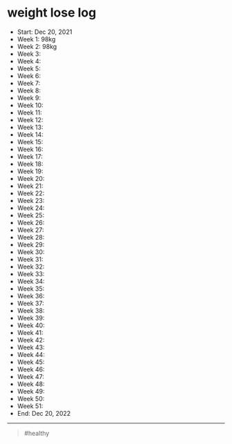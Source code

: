 # weight lose log

- Start: Dec 20, 2021
- Week 1: 98kg
- Week 2: 98kg
- Week 3:
- Week 4:
- Week 5:
- Week 6:
- Week 7:
- Week 8:
- Week 9:
- Week 10:
- Week 11:
- Week 12:
- Week 13:
- Week 14:
- Week 15:
- Week 16:
- Week 17:
- Week 18:
- Week 19:
- Week 20:
- Week 21:
- Week 22:
- Week 23:
- Week 24:
- Week 25:
- Week 26:
- Week 27:
- Week 28:
- Week 29:
- Week 30:
- Week 31:
- Week 32:
- Week 33:
- Week 34:
- Week 35:
- Week 36:
- Week 37:
- Week 38:
- Week 39:
- Week 40:
- Week 41:
- Week 42:
- Week 43:
- Week 44:
- Week 45:
- Week 46:
- Week 47:
- Week 48:
- Week 49:
- Week 50:
- Week 51:
- End: Dec 20, 2022

---

> #healthy
